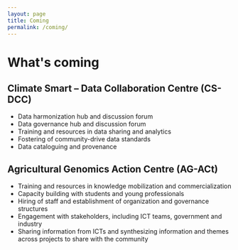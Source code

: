 ```yaml
---
layout: page
title: Coming
permalink: /coming/
---
```


# What's coming
 
## Climate Smart – Data Collaboration Centre (CS-DCC)
- Data harmonization hub and discussion forum
- Data governance hub and discussion forum
- Training and resources in data sharing and analytics
- Fostering of community-drive data standards
- Data cataloguing and provenance

## Agricultural Genomics Action Centre (AG-ACt) 
- Training and resources in knowledge mobilization and commercialization
- Capacity building with students and young professionals
- Hiring of staff and establishment of organization and governance structures
- Engagement with stakeholders, including ICT teams, government and industry
- Sharing information from ICTs and synthesizing information and themes across projects to share with the community
